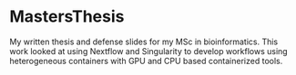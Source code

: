 # MastersThesis
My written thesis and defense slides for my MSc in bioinformatics. This work looked at using Nextflow and Singularity to develop workflows using heterogeneous containers with GPU and CPU based containerized tools. 
